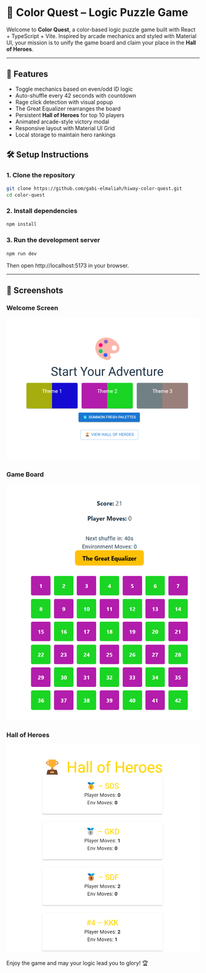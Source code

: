 # 🎨 Color Quest – Logic Puzzle Game

Welcome to **Color Quest**, a color-based logic puzzle game built with React + TypeScript + Vite. Inspired by arcade mechanics and styled with Material UI, your mission is to unify the game board and claim your place in the **Hall of Heroes**.

---

## 🚀 Features

- Toggle mechanics based on even/odd ID logic  
- Auto-shuffle every 42 seconds with countdown  
- Rage click detection with visual popup  
- The Great Equalizer rearranges the board  
- Persistent **Hall of Heroes** for top 10 players  
- Animated arcade-style victory modal  
- Responsive layout with Material UI Grid  
- Local storage to maintain hero rankings  

## 🛠️ Setup Instructions

### 1. Clone the repository

```bash
git clone https://github.com/gabi-elmaliah/hiway-color-quest.git
cd color-quest
```

### 2. Install dependencies

```bash
npm install
```

### 3. Run the development server

```bash
npm run dev
```

Then open http://localhost:5173 in your browser.

---

## 📸 Screenshots

###  Welcome Screen
![Welcome Screen](./public/Screenshot%202025-04-20%20180947.png)

###  Game Board
![Game Screen](./public/Screenshot%202025-04-20%20181007.png)

###  Hall of Heroes
![Hall of Heroes](./public/Screenshot%202025-04-20%20181035.png)

Enjoy the game and may your logic lead you to glory! 🏆
